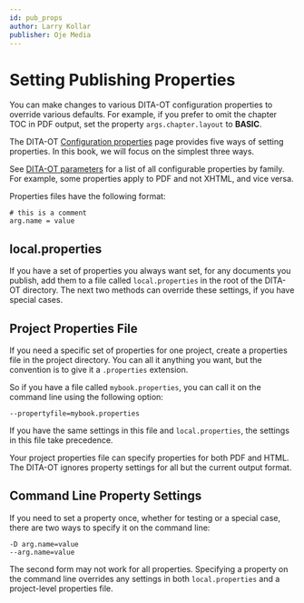 ```yaml
---
id: pub_props
author: Larry Kollar
publisher: Oje Media
---
```


# Setting Publishing Properties

You can make changes to various DITA-OT configuration properties
to override various defaults.
For example, if you prefer to omit the chapter TOC in PDF output,
set the property `args.chapter.layout` to **BASIC**.

The DITA-OT [Configuration properties](http://www.dita-ot.org/3.3/parameters/configuration-properties.html)
page provides five ways of setting properties.
In this book, we will focus on the simplest three ways.

See [DITA-OT parameters](http://www.dita-ot.org/3.3/parameters/parameters_intro.html)
for a list of all configurable properties by family.
For example, some properties apply to PDF and not XHTML, and vice versa.

Properties files have the following format:

```
# this is a comment
arg.name = value
```

## local.properties

If you have a set of properties you always want set,
for any documents you publish,
add them to a file called `local.properties`
in the root of the DITA-OT directory.
The next two methods can override these settings,
if you have special cases.

## Project Properties File

If you need a specific set of properties for one project,
create a properties file in the project directory.
You can all it anything you want, but the convention is to give it
a `.properties` extension.

So if you have a file called `mybook.properties`, you can call it
on the command line using the following option:

    --propertyfile=mybook.properties

If you have the same settings in this file and `local.properties`,
the settings in this file take precedence.

Your project properties file can specify properties
for both PDF and HTML.
The DITA-OT ignores property settings for all but the current output format.

## Command Line Property Settings

If you need to set a property once,
whether for testing or a special case,
there are two ways to specify it on the command line:

```
-D arg.name=value
--arg.name=value
```

The second form may not work for all properties.
Specifying a property on the command line overrides
any settings in both `local.properties` and a project-level properties file.
